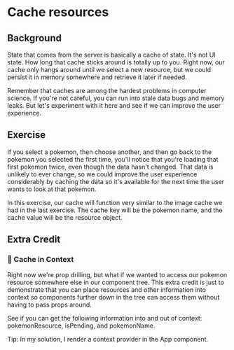 # Cache resources

## Background

State that comes from the server is basically a cache of state. It's not UI
state. How long that cache sticks around is totally up to you. Right now, our
cache only hangs around until we select a new resource, but we could persist it
in memory somewhere and retrieve it later if needed.

Remember that caches are among the hardest problems in computer science. If
you're not careful, you can run into stale data bugs and memory leaks. But let's
experiment with it here and see if we can improve the user experience.

## Exercise

If you select a pokemon, then choose another, and then go back to the pokemon
you selected the first time, you'll notice that you're loading that first
pokemon twice, even though the data hasn't changed. That data is unlikely to
ever change, so we could improve the user experience considerably by caching the
data so it's available for the next time the user wants to look at that pokemon.

In this exercise, our cache will function very similar to the image cache we had
in the last exercise. The cache key will be the pokemon name, and the cache
value will be the resource object.

## Extra Credit

### 💯 Cache in Context

Right now we're prop drilling, but what if we wanted to access our pokemon
resource somewhere else in our component tree. This extra credit is just to
demonstrate that you can place resources and other information into context so
components further down in the tree can access them without having to pass props
around.

See if you can get the following information into and out of context:
pokemonResource, isPending, and pokemonName.

Tip: In my solution, I render a context provider in the App component.
